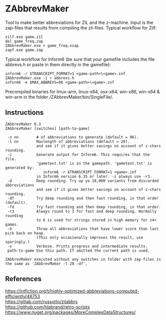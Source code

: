 # ZAbbrevMaker
Tool to make better abbreviations for ZIL and the z-machine. Input is the zap-files that results from compiling the zil-files. Typical workflow for Zilf:

    zilf.exe game.zil
    del game_freq.zap
    ZAbbrevMaker.exe > game_freq.xzap
    zapf.exe game.zap
    
Typical workflow for Inform6 (be sure that your gamefile includes the file abbrevs.h or paste in them directly in the gamefile):

    inform6 -r $TRANSCRIPT_FORMAT=1 <game-path>\<game>.inf
    ZAbbrevMaker.exe -i > abbrevs.h
    inform6 -e $MAX_ABBREVS=96 <game-path>\<game>.inf
    
Precompiled binaries for linux-arm, linux-x64, osx-x64, win-x86, win-x64 & win-arm in the folder /ZAbbrevMaker/bin/SingleFile/.

## Instructions

    ZAbbrevMaker 0.3
    ZAbbrevMaker [switches] [path-to-game]
    
     -n nn        # of abbreviations to generate (default = 96).
     -l nn        Maxlength of abbreviations (default = 20).
                  and see if it gives better savings on account of z-chars rounding.
     -i           Generate output for Inform6. This requires that the file.
                  'gametext.txt' is in the gamepath. 'gametext.txt' is generated by:
                     inform6 -r $TRANSCRIPT_FORMAT=1 <game>.inf
                  in Inform6 version 6.35 or later. -i always use -r3.
     -d           Deep rounding. Try up yo 10,000 variants from discarded abbreviations
                  and see if it gives better savings on account of z-chars rounding.
     -df          Try deep rounding and then fast rounding, in that order (default).
     -fd          Try fast rounding and then deep rounding, in that order.
     -r3          Always round to 3 for fast and deep rounding. Normally rounding
                  to 6 is used for strings stored in high memory for z4+ games.
     -b           Throw all abbreviations that have lower score than last pick back on heap.
                  (This only occasionally improves the result, use sparingly.)
     -v           Verbose. Prints progress and intermediate results.
     path-to-game Use this path. If omitted the current path is used.
    
    ZAbbrevMaker executed without any switches in folder with zap-files is
    the same as 'ZAbbrevMaker -l 20 -df'.
    
## References
https://intfiction.org/t/highly-optimized-abbreviations-computed-efficiently/48753  
https://gitlab.com/russotto/zilabbrs  
https://github.com/hlabrand/retro-scripts  
https://www.nuget.org/packages/MoreComplexDataStructures/
